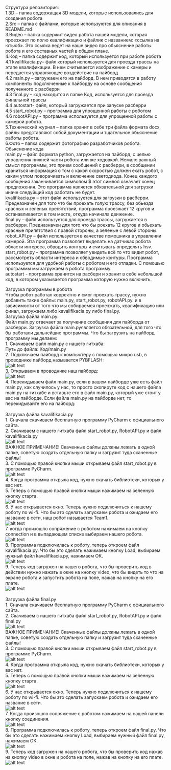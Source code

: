 Структура репозитория:<br>
1.3D – папка содержащая 3D модели, которые использовались для создания робота<br>
2.Src –  папка с файлами, которые используются для описания в README.md<br>
3.Видео – папка содержит видео работа нашей модели, которая проезжает по полю квалификацию и файлик с названием: «ссылка на ютьюб». Это ссылка ведет на наше видео про обьяснение работы робота и его составных частей в общем плане.<br>
4.Код – папка содержит код, который используется при работе робота<br>
	4.1 kvalifikacia.py– файл который используется для проезда трассы на этапе квалификации. В нем считывается изображение с камеры и передается управляющее воздействие на пайборд<br>
	4.2 main.py – загружаем его на пайборд. В нем приводятся в работу компоненты подключенные к пайборду на основе сообщения полученного с расберри<br>
	4.3 final.py – код находится в папке Код, используется для проезда финальной трассы<br>
	4.4 autostart- файл, который загружается при запуске расберри<br>
4.5 start_robot.py – программа для упрощенной работы с роботом<br>
	4.6 robotAPI.py  - программа используется для упрощенной работы с камерой робота. <br>
5.Технический журнал – папка хранит в себе три файла формата docx, файлы представляют собой документации и тщательное обьяснение работы робота. <br>
6.Фото – папка содержит фотографию разработчиков робота.<br>
Обьяснение кода<br>
main.py – файл формата python, загружается на пайборд, с целью управления нижней части робота или же ходовкой. Немало важный смысл программы, это прием сообщений с расберри, в сообщении храниться информация о том с какой скоростью должен ехать робот, с каким углом поворачивать и включение светодиода. Конец каждого сообщения заканчивается символом $ этот символ означает конец предложения. Это программа является обязательной для загрузки иначе следуйщий код работать не будет.<br>
kvalifikacia.py – этот файл используется для загрузки в расберри. Предназначен для того что бы проехать голую трассу, без обьезда красных и зеленых препятствий, программа проезжает 12 кругов и останавливается в том месте, откуда начинала движение.<br>
final.py – файл используется для проезда трассы, загружается в расберри. Предназначен для того что бы роехать 12 кругов и обьехать красные припятствия с правой стороны, а зеленые с левой стороны. <br>
robot_API.py – файл используется в качестве помошника в управлении камерой. Эта программа позволяет выделать на датчиках робота области интереса, обводить контуры и считывать определять hsv.<br>
 start_robot.py – программа позволяет увидеть всё то что видит робот, рассмотреть области интереса и обводимые контуры. Программа используется для удобной работы с роботом и его отладки. С помощью программы мы загружаем в робота программу.<br>
autostart - программа хранится на расбери и хранит в себе небольшой код, в котором указывается программа которую нужно включить. <br>

Загрузка программы в робота<br>
Чтобы робот работал корректно и смог проехать трассу, нужно добавить такие файлы: main.py, start_robot.py, robotAPI.py. и в зависимости от того что мы собираемся проезжать, квалификацию или финал, загружаем либо kavalifikacia.py либо final.py.<br>
Загрузка файла main.py:<br>
	Файл main.py отвечает за получение сообщения для пайборда от расберри. Загрузка файла main.pyявляется обязательной, для того что бы работали дальнейшие программы. Что бы загрузить на пайборд программу мы делаем:<br>
	1. Скачиваем файл main.py с нашего гитхаба:<br>
		Путь до файла: Код/main.py<br>
2. Подключаем пайборд к компьютеру с помощью микро usb, в проводнике пайборд называется PYBFLASH: <br>
![alt text](https://github.com/igor-k07/FE-2023-Inside/blob/main/src/pyboard.PNG)<br>
3. Открываем в проводнике наш пайборд:<br>
![alt text](https://github.com/igor-k07/FE-2023-Inside/blob/main/src/PYBFLASH.PNG)<br>
4. Перекидываем файл main.py, если в вашем пайборде уже есть файл main.py, как случилось у нас, то просто скопируте код с нашего файла main.py на гитхабе и вставьте его в файл main.py, который уже стоит у вас на пайборде. Если файла main.py на пайборде нет, то перекидывайте его на пайборд:<br>
<br>
Загрузка файла kavalifikacia.py<br>
	1. Сначала скачиваем бесплатную программу PyCharm с официального сайта. <br>
	2. Скачиваем с нашего гитхаба файл start_robot.py, RobotAPI.py и файл kavalifikacia.py<br>
		![alt text](https://github.com/igor-k07/FE-2023-Inside/blob/main/src/Git.PNG)<br>
	ВАЖНОЕ ПРИМЕЧАНИЕ! Скаченные файлы должны лежать в одной папке, советую создать отдельную папку и загрузит туда скаченные файлы!<br>
	3.  С помощью правой кнопки мыши открываем файл start_robot.py в программе PyCharm. <br>
	![alt text](https://github.com/igor-k07/FE-2023-Inside/blob/main/src/Statr.PNG)<br>
	4. Когда программа открыла код, нужно скачать библиотеки, которых у вас нет.<br>
5. Теперь с помощью правой кнопки мыши нажимаем на зеленную кнопку старта.<br>
![alt text](https://github.com/igor-k07/FE-2023-Inside/blob/main/src/Pr.PNG)<br>
6. У нас открывается окно. Теперь нужно подключиться к нашему роботу по wi-fi. Что бы это сделать запускаем робота и ожидаем его название в сети, наш робот называется Team1.<br>
![alt text](https://github.com/igor-k07/FE-2023-Inside/blob/main/src/web.PNG)<br>
7. когда произошло сопряжение с роботом нажимаем на кнопку connection и в выпадающем списке выбираем нашего робота.<br>
![alt text](https://github.com/igor-k07/FE-2023-Inside/blob/main/src/connect.PNG)<br>
8. Программа подключилась к роботу, теперь откроем файл kavalifikacia.py. Что бы это сделать нажимаем кнопку Load, выбираем нужный файл kavalifikacia.py, нажимаем ОК.<br>
![alt text](https://github.com/igor-k07/FE-2023-Inside/blob/main/src/load_kv.PNG)<br>
9. Теперь код загружен на нашего робота, что бы проверить код в действии нужно нажать в окне на кнопку video, что бы видеть то что на экране робота и запустить робота на поле, нажав на кнопку на его плате.<br>
![alt text](https://github.com/igor-k07/FE-2023-Inside/blob/main/src/video_kv.PNG)<br>
<br>
Загрузка файла final.py<br>
	1. Сначала скачиваем бесплатную программу PyCharm с официального сайта. <br>
	2. Скачиваем с нашего гитхаба файл start_robot.py, RobotAPI.py и файл final.py<br>
		![alt text](https://github.com/igor-k07/FE-2023-Inside/blob/main/src/Git.PNG)<br>
	ВАЖНОЕ ПРИМЕЧАНИЕ! Скаченные файлы должны лежать в одной папке, советую создать отдельную папку и загрузит туда скаченные файлы!<br>
	3.  С помощью правой кнопки мыши открываем файл start_robot.py в программе PyCharm. <br>
	![alt text](https://github.com/igor-k07/FE-2023-Inside/blob/main/src/Statr.PNG)<br>
	4. Когда программа открыла код, нужно скачать библиотеки, которых у вас нет.<br>
5. Теперь с помощью правой кнопки мыши нажимаем на зеленную кнопку старта.<br>
![alt text](https://github.com/igor-k07/FE-2023-Inside/blob/main/src/Pr.PNG)<br>
6. У нас открывается окно. Теперь нужно подключиться к нашему роботу по wi-fi. Что бы это сделать запускаем робота и ожидаем его название в сети.<br>
![alt text](https://github.com/igor-k07/FE-2023-Inside/blob/main/src/web.PNG)<br>
7. Когда произошло сопряжение с роботом нажимаем на нашей панели кнопку соединения. <br>
![alt text](https://github.com/igor-k07/FE-2023-Inside/blob/main/src/connect.PNG)<br>
	8. Программа подключилась к роботу, теперь откроем файл final.py. Что бы это сделать нажимаем кнопку Load, выбираем нужный файл final.py, нажимаем ОК.<br>
	![alt text](https://github.com/igor-k07/FE-2023-Inside/blob/main/src/load_final.PNG)<br>
9. Теперь код загружен на нашего робота, что бы проверить код нажав на кнопку video в окне и робота на поле, нажав на кнопку на его плате.<br>
![alt text](https://github.com/igor-k07/FE-2023-Inside/blob/main/src/video_final.PNG)<br>
